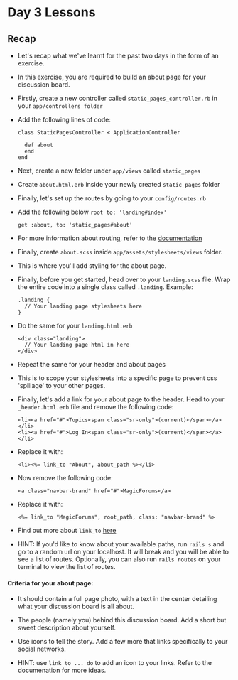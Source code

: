# Day 3 Lessons

## Recap

- Let's recap what we've learnt for the past two days in the form of an exercise.

- In this exercise, you are required to build an about page for your discussion board.

- Firstly, create a new controller called `static_pages_controller.rb` in your `app/controllers folder`

- Add the following lines of code:

  ```
  class StaticPagesController < ApplicationController

    def about
    end
  end
  ```

- Next, create a new folder under `app/views` called  `static_pages`

- Create `about.html.erb` inside your newly created `static_pages` folder

- Finally, let's set up the routes by going to your `config/routes.rb`

- Add the following below `root to: 'landing#index' `

  ```
  get :about, to: 'static_pages#about'
  ```

- For more information about routing, refer to the [documentation](http://guides.rubyonrails.org/routing.html)

- Finally, create `about.scss` inside `app/assets/stylesheets/views` folder.

- This is where you'll add styling for the about page.

- Finally, before you get started, head over to your `landing.scss` file. Wrap the entire code into a single class
called `.landing`. Example:

  ```
  .landing {
    // Your landing page stylesheets here
  }
  ```

- Do the same for your `landing.html.erb`

  ```
  <div class="landing">
    // Your landing page html in here
  </div>
  ```

- Repeat the same for your header and about pages

- This is to scope your stylesheets into a specific page to prevent css 'spillage'
to your other pages.

- Finally, let's add a link for your about page to the header. Head to your `_header.html.erb` file
and remove the following code:

  ```
  <li><a href="#">Topics<span class="sr-only">(current)</span></a></li>
  <li><a href="#">Log In<span class="sr-only">(current)</span></a></li>
  ```

- Replace it with:

  ```
  <li><%= link_to "About", about_path %></li>
  ```

- Now remove the following code:
  ```
  <a class="navbar-brand" href="#">MagicForums</a>
  ```

- Replace it with:

  ```
  <%= link_to "MagicForums", root_path, class: "navbar-brand" %>
  ```

- Find out more about `link_to` [here](http://apidock.com/rails/v3.2.8/ActionView/Helpers/UrlHelper/link_to)

- HINT: If you'd like to know about your available paths, run `rails s` and go to a random url on your localhost. It will break and you will be able to see a list of routes. Optionally,
you can also run `rails routes` on your terminal to view the list of routes.

#### Criteria for your about page:

- It should contain a full page photo, with a text in the center detailing what
your discussion board is all about.

- The people (namely you) behind this discussion board. Add a short but sweet description about yourself.

- Use icons to tell the story. Add a few more that links specifically to your social networks.

- HINT: use `link_to ... do` to add an icon to your links. Refer to the documenation for more ideas.
